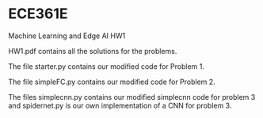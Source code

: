 # ECE361E
Machine Learning and Edge AI HW1


HW1.pdf contains all the solutions for the problems.

The file starter.py contains our modified code for Problem 1. 

The file simpleFC.py contains our modified code for Problem 2.

The files simplecnn.py contains our modified simplecnn code for problem 3 and spidernet.py is our own implementation of a CNN for problem 3.


